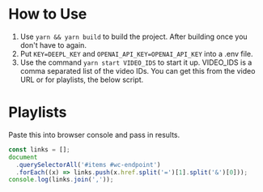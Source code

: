 # How to Use

1. Use `yarn && yarn build` to build the project. After building once you don't have to again.
2. Put `KEY=DEEPL_KEY` and `OPENAI_API_KEY=OPENAI_API_KEY` into a .env file.
3. Use the command `yarn start VIDEO_IDS` to start it up. VIDEO_IDS is a comma separated list of the video IDs. You can get this from the video URL or for playlists, the below script.

# Playlists

Paste this into browser console and pass in results.

```js
const links = [];
document
  .querySelectorAll('#items #wc-endpoint')
  .forEach((x) => links.push(x.href.split('=')[1].split('&')[0]));
console.log(links.join(','));
```
